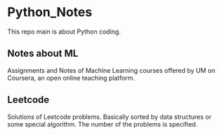 # Python_Notes
This repo main is about Python coding. 

## Notes about ML
Assignments and Notes of Machine Learning courses offered by UM on Coursera, an open online teaching platform.

## Leetcode
Solutions of Leetcode problems. Basically sorted by data structures or some special algorithm. The number of the problems is specified. 
